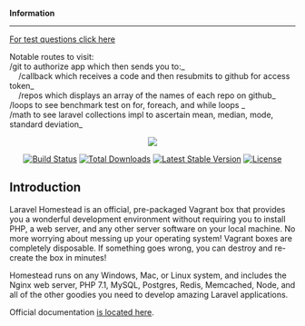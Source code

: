 **Information**

-----------------------------------------------------------------------

<a href="https://github.com/distr0yer/laravel/blob/master/Code/Laravel/test.md">For test questions click here </a>

Notable routes to visit:
<br/>
  /git to authorize app which then sends you to:_
<br/>     &nbsp;&nbsp;&nbsp;&nbsp;/callback which receives a code and then resubmits to github for access token_
<br/>     &nbsp;&nbsp;&nbsp;&nbsp;/repos which displays an array of the names of each repo on github_
 <br/> /loops to see benchmark test on for, foreach, and while loops _
 <br/> /math to see laravel collections impl to ascertain mean, median, mode, standard deviation_
  
  
<p align="center"><img src="https://laravel.com/assets/img/components/logo-homestead.svg"></p>

<p align="center">
<a href="https://travis-ci.org/laravel/homestead"><img src="https://travis-ci.org/laravel/homestead.svg" alt="Build Status"></a>
<a href="https://packagist.org/packages/laravel/homestead"><img src="https://poser.pugx.org/laravel/homestead/d/total.svg" alt="Total Downloads"></a>
<a href="https://packagist.org/packages/laravel/homestead"><img src="https://poser.pugx.org/laravel/homestead/v/stable.svg" alt="Latest Stable Version"></a>
<a href="https://packagist.org/packages/laravel/homestead"><img src="https://poser.pugx.org/laravel/homestead/license.svg" alt="License"></a>
</p>

## Introduction

Laravel Homestead is an official, pre-packaged Vagrant box that provides you a wonderful development environment without requiring you to install PHP, a web server, and any other server software on your local machine. No more worrying about messing up your operating system! Vagrant boxes are completely disposable. If something goes wrong, you can destroy and re-create the box in minutes!

Homestead runs on any Windows, Mac, or Linux system, and includes the Nginx web server, PHP 7.1, MySQL, Postgres, Redis, Memcached, Node, and all of the other goodies you need to develop amazing Laravel applications.

Official documentation [is located here](http://laravel.com/docs/homestead).
